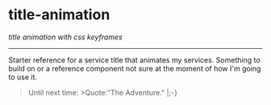 # title-animation
_title animation with css keyframes_

---

Starter reference for a service title that animates my services.  Something to build on or a reference component 
not sure at the moment of how I'm going to use it.

>Until next time: >Quote:"The Adventure." |;-}
